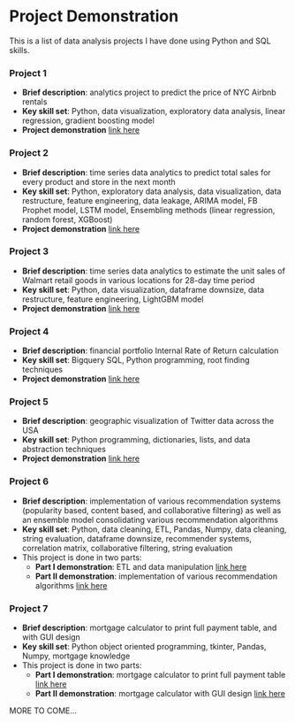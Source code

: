 # Project Demonstration
This is a list of data analysis projects I have done using Python and SQL skills. 

### Project 1
* **Brief description**: analytics project to predict the price of NYC Airbnb rentals
* **Key skill set**: Python, data visualization, exploratory data analysis, linear regression, gradient boosting model
* **Project demonstration** [link here](https://github.com/shuliuliu/Project-Demonstration/tree/master/Project%201)

### Project 2
* **Brief description**: time series data analytics to predict total sales for every product and store in the next month
* **Key skill set**: Python, exploratory data analysis, data visualization, data restructure, feature engineering, data leakage, ARIMA model, FB Prophet model, LSTM model, Ensembling methods (linear regression, random forest, XGBoost)
* **Project demonstration** [link here](https://github.com/shuliuliu/Project-Demonstration/tree/master/Project%202)

### Project 3
* **Brief description**: time series data analytics to estimate the unit sales of Walmart retail goods in various locations for 28-day time period   
* **Key skill set**: Python, data visualization, dataframe downsize, data restructure, feature engineering, LightGBM model
* **Project demonstration** [link here](https://github.com/shuliuliu/Project-Demonstration/tree/master/Project%203)

### Project 4
* **Brief description**: financial portfolio Internal Rate of Return calculation
* **Key skill set**: Bigquery SQL, Python programming, root finding techniques
* **Project demonstration** [link here](https://github.com/shuliuliu/Project-Demonstration/tree/master/Project%204)
    
### Project 5
* **Brief description**: geographic visualization of Twitter data across the USA    
* **Key skill set**: Python programming, dictionaries, lists, and data abstraction techniques
* **Project demonstration** [link here](https://github.com/shuliuliu/Project-Demonstration/tree/master/project%205)

### Project 6
* **Brief description**: implementation of various recommendation systems (popularity based, content based, and collaborative filtering) as well as an ensemble model consolidating various recommendation algorithms
* **Key skill set**: Python, data cleaning, ETL, Pandas, Numpy, data cleaning, string evaluation, dataframe downsize, recommender systems, correlation matrix, collaborative filtering, string evaluation
* This project is done in two parts:
   * **Part I demonstration**: ETL and data manipulation [link here](https://github.com/shuliuliu/Project-Demonstration/tree/master/Project%206/Project%206.1)
   * **Part II demonstration**: implementation of various recommendation algorithms [link here](https://github.com/shuliuliu/Project-Demonstration/tree/master/Project%206/Project%206.2)

### Project 7
* **Brief description**: mortgage calculator to print full payment table, and with GUI design
* **Key skill set**: Python object oriented programming, tkinter, Pandas, Numpy, mortgage knowledge
* This project is done in two parts:
   * **Part I demonstration**: mortgage calculator to print full payment table [link here](https://github.com/shuliuliu/Project-Demonstration/tree/master/Project%207/Project%207.1)
   * **Part II demonstration**: mortgage calculator with GUI design [link here](https://github.com/shuliuliu/Project-Demonstration/tree/master/Project%207/Project%207.2)
   

MORE TO COME...
